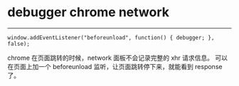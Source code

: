 # debugger chrome network

---

```
window.addEventListener("beforeunload", function() { debugger; }, false);
```

chrome 在页面跳转的时候，network 面板不会记录完整的 xhr 请求信息。
可以在页面上加一个 beforeunload 监听，让页面跳转停下来，就能看到 response 了。
